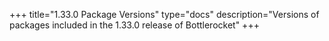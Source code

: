 +++
title="1.33.0 Package Versions"
type="docs"
description="Versions of packages included in the 1.33.0 release of Bottlerocket"
+++
